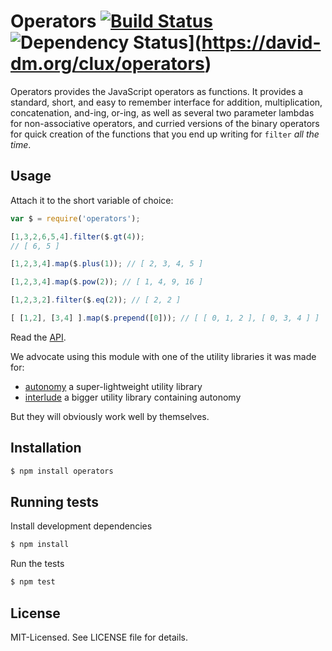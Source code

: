 # Operators [![Build Status](https://secure.travis-ci.org/clux/operators.png)](http://travis-ci.org/clux/operators) ![Dependency Status](https://david-dm.org/clux/operators.png)](https://david-dm.org/clux/operators)
Operators provides the JavaScript operators as functions. It provides a standard, short,
and easy to remember interface for addition, multiplication, concatenation, and-ing, or-ing, as
well as several two parameter lambdas for non-associative operators, and curried
versions of the binary operators for quick creation of the functions that you end up writing for
`filter` *all the time*.

## Usage
Attach it to the short variable of choice:

```javascript
var $ = require('operators');
```

```javascript
[1,3,2,6,5,4].filter($.gt(4));
// [ 6, 5 ]

[1,2,3,4].map($.plus(1)); // [ 2, 3, 4, 5 ]

[1,2,3,4].map($.pow(2)); // [ 1, 4, 9, 16 ]

[1,2,3,2].filter($.eq(2)); // [ 2, 2 ]

[ [1,2], [3,4] ].map($.prepend([0])); // [ [ 0, 1, 2 ], [ 0, 3, 4 ] ]
```

Read the [API](https://github.com/clux/operators/blob/master/api.md).

We advocate using this module with one of the utility libraries it was made for:

- [autonomy](https://github.com/clux/autonomy) a super-lightweight utility library
- [interlude](https://github.com/clux/interlude) a bigger utility library containing autonomy

But they will obviously work well by themselves.

## Installation

```bash
$ npm install operators
```

## Running tests
Install development dependencies

```bash
$ npm install
```

Run the tests

```bash
$ npm test
```

## License
MIT-Licensed. See LICENSE file for details.
